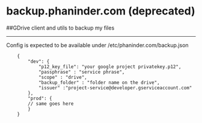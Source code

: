 backup.phaninder.com (deprecated)
====================

##GDrive client and utils to backup my files


---------------------------------------------

Config is expected to be available under /etc/phaninder.com/backup.json

		{
			"dev": {
				"p12_key_file": "your google project privatekey.p12",
				"passphrase" : "service phrase",
				"scope" : "drive",
				"backup_folder" : "folder name on the drive",
				"issuer" :"project-service@developer.gserviceaccount.com"
			},
			"prod": {
		    // same goes here
			}
		}
